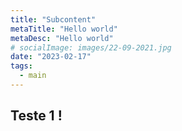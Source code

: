 ```yaml
---
title: "Subcontent"
metaTitle: "Hello world"
metaDesc: "Hello world"
# socialImage: images/22-09-2021.jpg
date: "2023-02-17"
tags:
  - main
---
```


## Teste 1 !
